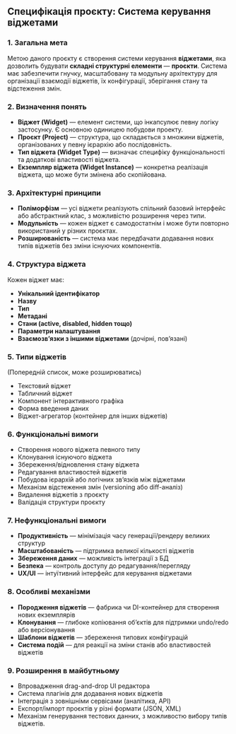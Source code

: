 ## **Специфікація проєкту: Система керування віджетами**

### **1. Загальна мета**
Метою даного проєкту є створення системи керування **віджетами**, яка дозволить будувати **складні структурні елементи** — **проєкти**. Система має забезпечити гнучку, масштабовану та модульну архітектуру для організації взаємодії віджетів, їх конфігурації, зберігання стану та відстеження змін.

### **2. Визначення понять**
- **Віджет (Widget)** — елемент системи, що інкапсулює певну логіку застосунку. Є основною одиницею побудови проекту.
- **Проєкт (Project)** — структура, що складається з множини віджетів, організованих у певну ієрархію або послідовність.
- **Тип віджета (Widget Type)** — визначає специфіку функціональності та додаткові властивості віджета.
- **Екземпляр віджета (Widget Instance)** — конкретна реалізація віджета, що може бути змінена або скопійована.

### **3. Архітектурні принципи**
- **Поліморфізм** — усі віджети реалізують спільний базовий інтерфейс або абстрактний клас, з можливістю розширення через типи.
- **Модульність** — кожен віджет є самодостатнім і може бути повторно використаний у різних проєктах.
- **Розширюваність** — система має передбачати додавання нових типів віджетів без зміни існуючих компонентів.

### **4. Структура віджета**
Кожен віджет має:
- **Унікальний ідентифікатор**
- **Назву**
- **Тип**
- **Метадані**
- **Стани (active, disabled, hidden тощо)**
- **Параметри налаштування**
- **Взаємозв’язки з іншими віджетами** (дочірні, пов’язані)

### **5. Типи віджетів**
(Попередній список, може розширюватись)
- Текстовий віджет
- Табличний віджет
- Компонент інтерактивного графіка
- Форма введення даних
- Віджет-агрегатор (контейнер для інших віджетів)

### **6. Функціональні вимоги**
- Створення нового віджета певного типу
- Клонування існуючого віджета
- Збереження/відновлення стану віджета
- Редагування властивостей віджетів
- Побудова ієрархій або логічних зв’язків між віджетами
- Механізм відстеження змін (versioning або diff-аналіз)
- Видалення віджетів з проєкту
- Валідація структури проєкту

### **7. Нефункціональні вимоги**
- **Продуктивність** — мінімізація часу генерації/рендеру великих структур
- **Масштабованість** — підтримка великої кількості віджетів
- **Збереження даних** — можливість інтеграції з БД
- **Безпека** — контроль доступу до редагування/перегляду
- **UX/UI** — інтуїтивний інтерфейс для керування віджетами

### **8. Особливі механізми**
- **Породження віджетів** — фабрика чи DI-контейнер для створення нових екземплярів
- **Клонування** — глибоке копіювання об’єктів для підтримки undo/redo або версіонування
- **Шаблони віджетів** — збереження типових конфігурацій
- **Система подій** — для реакції на зміни станів або властивостей віджетів

### **9. Розширення в майбутньому**
- Впровадження drag-and-drop UI редактора
- Система плагінів для додавання нових віджетів
- Інтеграція з зовнішніми сервісами (аналітика, API)
- Експорт/імпорт проєктів у різні формати (JSON, XML)
- Механізм генерування тестових данних, з можливостю вибору типів віджетів.
